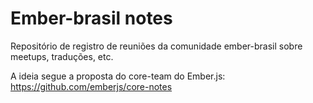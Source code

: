 # Ember-brasil notes

Repositório de registro de reuniões da comunidade ember-brasil sobre meetups, traduções, etc.

A ideia segue a proposta do core-team do Ember.js: https://github.com/emberjs/core-notes
